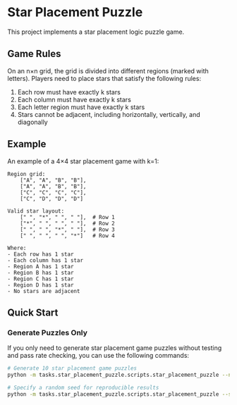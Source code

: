 # Star Placement Puzzle

This project implements a star placement logic puzzle game.

## Game Rules

On an n×n grid, the grid is divided into different regions (marked with letters). Players need to place stars that satisfy the following rules:

1. Each row must have exactly k stars
2. Each column must have exactly k stars
3. Each letter region must have exactly k stars
4. Stars cannot be adjacent, including horizontally, vertically, and diagonally

## Example

An example of a 4×4 star placement game with k=1:

```
Region grid:
    ["A", "A", "B", "B"],
    ["A", "A", "B", "B"],
    ["C", "C", "C", "C"],
    ["C", "D", "D", "D"]

Valid star layout:
    [" ", "*", " ", " "],  # Row 1
    ["*", " ", " ", " "],  # Row 2
    [" ", " ", "*", " "],  # Row 3
    [" ", " ", " ", "*"]   # Row 4

Where:
- Each row has 1 star
- Each column has 1 star
- Region A has 1 star
- Region B has 1 star
- Region C has 1 star
- Region D has 1 star
- No stars are adjacent
```

## Quick Start

### Generate Puzzles Only

If you only need to generate star placement game puzzles without testing and pass rate checking, you can use the following commands:

```bash
# Generate 10 star placement game puzzles
python -m tasks.star_placement_puzzle.scripts.star_placement_puzzle --num_of_data 10 --min_n 4 --max_n 6 --min_k 1 --max_k 2

# Specify a random seed for reproducible results
python -m tasks.star_placement_puzzle.scripts.star_placement_puzzle --seed 42 --num_of_data 5
```